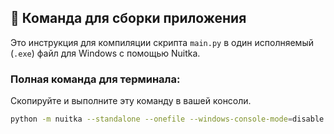 ## 🚀 Команда для сборки приложения

Это инструкция для компиляции скрипта `main.py` в один исполняемый (`.exe`) файл для Windows с помощью Nuitka.

### Полная команда для терминала:

Скопируйте и выполните эту команду в вашей консоли.

```bash
python -m nuitka --standalone --onefile --windows-console-mode=disable --disable-cache=ccache --enable-plugin=pyqt5 --output-dir=build --output-file=UserManagementApp main.py
